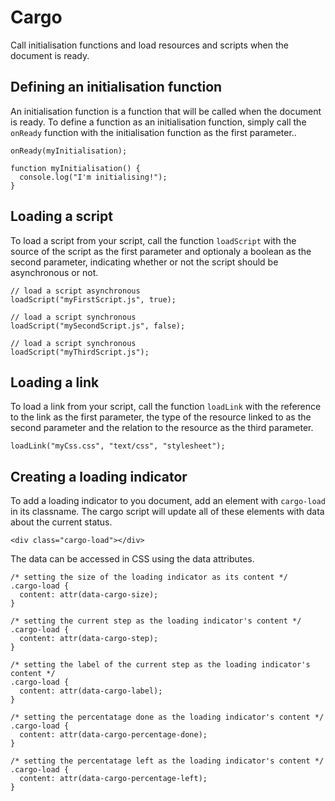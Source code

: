 # Cargo
Call initialisation functions and load resources and scripts when the document is ready.

## Defining an initialisation function
An initialisation function is a function that will be called when the document is ready. To define a function as an initialisation function, simply call the `onReady` function with the initialisation function as the first parameter..

```
onReady(myInitialisation);

function myInitialisation() {
  console.log("I'm initialising!");
}
```

## Loading a script
To load a script from your script, call the function `loadScript` with the source of the script as the first parameter and optionaly a boolean as the second parameter, indicating whether or not the script should be asynchronous or not.

```
// load a script asynchronous
loadScript("myFirstScript.js", true);

// load a script synchronous
loadScript("mySecondScript.js", false);

// load a script synchronous
loadScript("myThirdScript.js");
```

## Loading a link
To load a link from your script, call the function `loadLink` with the reference to the link as the first parameter, the type of the resource linked to as the second parameter and the relation to the resource as the third parameter.

```
loadLink("myCss.css", "text/css", "stylesheet");
```

## Creating a loading indicator
To add a loading indicator to you document, add an element with `cargo-load` in its classname. The cargo script will update all of these elements with data about the current status.

```
<div class="cargo-load"></div>
```

The data can be accessed in CSS using the data attributes.

```
/* setting the size of the loading indicator as its content */
.cargo-load {
  content: attr(data-cargo-size);
}

/* setting the current step as the loading indicator's content */
.cargo-load {
  content: attr(data-cargo-step);
}

/* setting the label of the current step as the loading indicator's content */
.cargo-load {
  content: attr(data-cargo-label);
}

/* setting the percentatage done as the loading indicator's content */
.cargo-load {
  content: attr(data-cargo-percentage-done);
}

/* setting the percentatage left as the loading indicator's content */
.cargo-load {
  content: attr(data-cargo-percentage-left);
}
```
